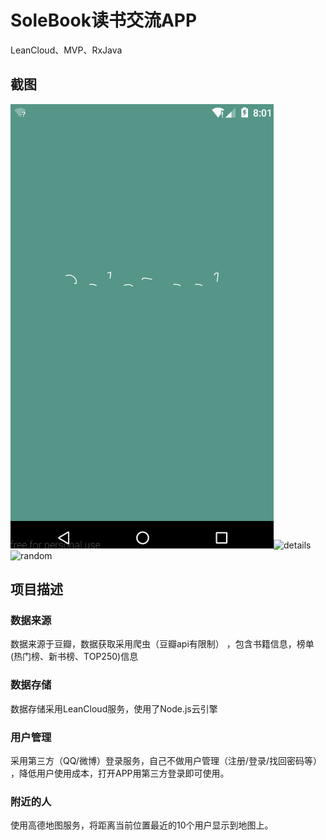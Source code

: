 # SoleBook读书交流APP

LeanCloud、MVP、RxJava

## 截图
![login](https://github.com/Blankeer/SoleBooks/blob/master/image/login.gif?raw=true)![details](https://github.com/Blankeer/SoleBooks/blob/master/image/details.gif?raw=true)![random](https://github.com/Blankeer/SoleBooks/blob/master/image/rondom.gif?raw=true)

## 项目描述
### 数据来源
数据来源于豆瓣，数据获取采用爬虫（豆瓣api有限制）
，包含书籍信息，榜单(热门榜、新书榜、TOP250)信息

### 数据存储
数据存储采用LeanCloud服务，使用了Node.js云引擎

### 用户管理
采用第三方（QQ/微博）登录服务，自己不做用户管理（注册/登录/找回密码等）
，降低用户使用成本，打开APP用第三方登录即可使用。

### 附近的人
使用高德地图服务，将距离当前位置最近的10个用户显示到地图上。

